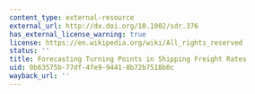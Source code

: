 ```yaml
---
content_type: external-resource
external_url: http://dx.doi.org/10.1002/sdr.376
has_external_license_warning: true
license: https://en.wikipedia.org/wiki/All_rights_reserved
status: ''
title: Forecasting Turning Points in Shipping Freight Rates
uid: 0b63575b-77df-4fe9-9441-8b72b7518b0c
wayback_url: ''
---
```

